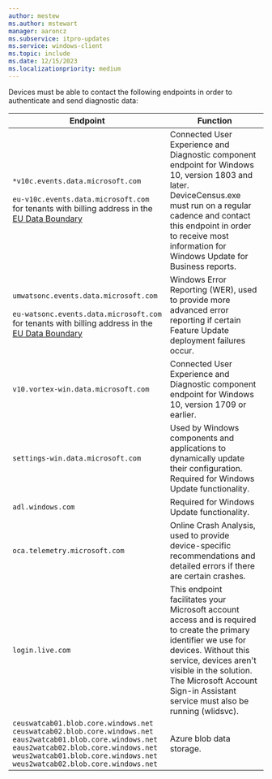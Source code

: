 ```yaml
---
author: mestew
ms.author: mstewart
manager: aaroncz
ms.subservice: itpro-updates
ms.service: windows-client
ms.topic: include
ms.date: 12/15/2023
ms.localizationpriority: medium
---
```


<!-- This file is shared by update/wufb-reports-prerequisites.md and update/wufb-reports-configuration-manual.md articles. Headings are driven by article context. -->

Devices must be able to contact the following endpoints in order to authenticate and send diagnostic data: 

| **Endpoint**  | **Function**  |
|---------------------------------------------------------|-----------|
| `*v10c.events.data.microsoft.com` </br> </br> `eu-v10c.events.data.microsoft.com` for tenants with billing address in the [EU Data Boundary](/privacy/eudb/eu-data-boundary-learn) <!--8141818--> | Connected User Experience and Diagnostic component endpoint for Windows 10, version 1803 and later. DeviceCensus.exe must run on a regular cadence and contact this endpoint in order to receive most information for Windows Update for Business reports. |
| `umwatsonc.events.data.microsoft.com` </br> </br> `eu-watsonc.events.data.microsoft.com` for tenants with billing address in the [EU Data Boundary](/privacy/eudb/eu-data-boundary-learn) | Windows Error Reporting (WER), used to provide more advanced error reporting if certain Feature Update deployment failures occur. |
| `v10.vortex-win.data.microsoft.com` | Connected User Experience and Diagnostic component endpoint for Windows 10, version 1709 or earlier. |
| `settings-win.data.microsoft.com` | Used by Windows components and applications to dynamically update their configuration. Required for Windows Update functionality. |
| `adl.windows.com` | Required for Windows Update functionality. |
| `oca.telemetry.microsoft.com`  | Online Crash Analysis, used to provide device-specific recommendations and detailed errors if there are certain crashes. |
| `login.live.com` | This endpoint facilitates your Microsoft account access and is required to create the primary identifier we use for devices. Without this service, devices aren't visible in the solution. The Microsoft Account Sign-in Assistant service must also be running (wlidsvc). |
| `ceuswatcab01.blob.core.windows.net` <br> `ceuswatcab02.blob.core.windows.net` <br> `eaus2watcab01.blob.core.windows.net` <br> `eaus2watcab02.blob.core.windows.net` <br> `weus2watcab01.blob.core.windows.net` <br> `weus2watcab02.blob.core.windows.net` | Azure blob data storage. <!-- 8603508 --> |
